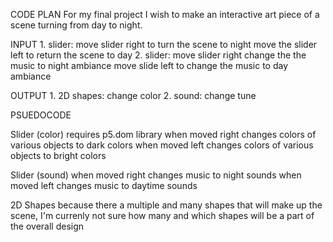 CODE PLAN
For my final project I wish to make an interactive art piece of a scene turning from day to night. 

INPUT
    1. slider:
        move slider right to turn the scene to night
        move the slider left to return the scene to day
    2. slider:
        move slider right change the the music to night ambiance 
        move slide left to change the music to day ambiance
        
        

OUTPUT
    1. 2D shapes:
        change color 
    2. sound:
        change tune 

PSUEDOCODE

Slider (color)
    requires p5.dom library 
    when moved right changes colors of various objects to dark colors 
    when moved left changes colors of various objects to bright colors
    
Slider (sound)
    when moved right changes music to night sounds
    when moved left changes music to daytime sounds 

2D Shapes 
    because there a multiple and many shapes that will make up the scene, I'm currenly not sure how many and which shapes will be a part of the overall design 
    
    